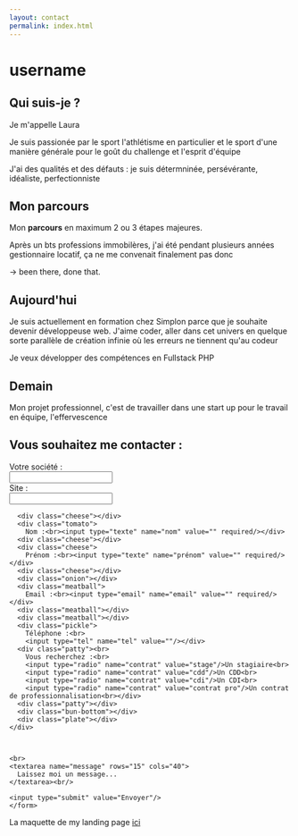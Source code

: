 ```yaml
---
layout: contact
permalink: index.html
---
```


# username

## Qui suis-je ?

Je m'appelle Laura

Je suis passionée par le sport l'athlétisme en particulier et le sport d'une manière générale pour le goût du challenge et l'esprit d'équipe

J'ai des qualités et des défauts :  je suis détermninée, persévérante, idéaliste, perfectionniste

## Mon parcours

Mon **parcours** en maximum 2 ou 3 étapes majeures.

Après un bts professions immobilères, j'ai été pendant plusieurs années gestionnaire locatif, ça ne me convenait finalement pas donc 

-> been there, done that.

## Aujourd'hui

Je suis actuellement en formation chez Simplon parce que je souhaite devenir développeuse web. J'aime coder, aller dans cet univers en quelque sorte parallèle de création infinie où les erreurs ne tiennent qu'au codeur

Je veux développer des compétences en Fullstack PHP

## Demain

Mon projet professionnel, c'est de travailler dans une start up pour le travail en équipe, l'effervescence

  <section class="form">
  <h1>Vous souhaitez me contacter :</h1>
  <form action="https://formspree.io/laura.delahaye@gmail.com"
          method="POST">
    <div class="burger">
      <div class="bun-top">Votre société : <br>
          <input type="texte" name="société" value="" required/><br>
        Site : <br><input type="url" name="société" value="" />
      </div>
      
      <div class="cheese"></div>
      <div class="tomato">
        Nom :<br><input type="texte" name="nom" value="" required/></div>
      <div class="cheese"></div>
      <div class="cheese">
        Prénom :<br><input type="texte" name="prénom" value="" required/></div>
      <div class="cheese"></div>
      <div class="onion"></div>
      <div class="meatball">
        Email :<br><input type="email" name="email" value="" required/></div>
      <div class="meatball"></div>
      <div class="meatball"></div>
      <div class="pickle">
        Téléphone :<br> 
        <input type="tel" name="tel" value=""/></div>
      <div class="patty"><br>
        Vous recherchez :<br> 
        <input type="radio" name="contrat" value="stage"/>Un stagiaire<br>
        <input type="radio" name="contrat" value="cdd"/>Un CDD<br>
        <input type="radio" name="contrat" value="cdi"/>Un CDI<br>
        <input type="radio" name="contrat" value="contrat pro"/>Un contrat de professionnalisation<br></div>
      <div class="patty"></div>
      <div class="bun-bottom"></div>
      <div class="plate"></div>
    </div>
   
 
    
    <br>
    <textarea name="message" rows="15" cols="40">
      Laissez moi un message...
    </textarea><br/>
    
    <input type="submit" value="Envoyer"/>
    </form>
</section>

La maquette de my landing page [ici](https://wireframe.cc/pro/pp/d54e17a44116545)

